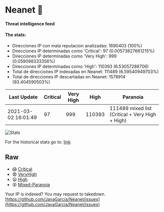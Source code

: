 # Neanet :hocho:
#### Threat intelligence feed
#### The stats:

- Direcciones IP con mala reputacion analizadas: 1690403 (100%)
- Direcciones IP determinadas como 'Critical':  97 (0.00573827661215%)
- Direcciones IP determinadas como 'Very High':  999 (0.059098333356%)
- Direcciones IP determinadas como 'High':  110393 (6.53057288706)
- Total de direcciones IP indexadas en Neanet:  111489 (6.59540949703%)
- Total de direcciones IP descartadas en Neanet:  1578914 (93.404590503%)

| Last Update | Critical | Very High | High | Paranoia |
| --- | --- | --- | --- | --- |
| 2021-03-02 16:01:49 | 97 | 999 | 110393 | 111489 mixed list (Critical + Very High + High)|

![Stats](https://docs.google.com/spreadsheets/d/e/2PACX-1vSnaNMIXVabIpDJjufMlzH7poXnshF3mgd8Is1g9ytUEzVsP5my4Trn8f-xkoLLQ38xpL3HtmUexLo6/pubchart?oid=501124687&format=image)

For the historical stats go to: [link](/stats.csv)
## Raw
- :scream: [Critical](https://raw.githubusercontent.com/JavaGarcia/Neanet/master/blacklists/neanet_critical.txt)
- :fearful: [VeryHigh](https://raw.githubusercontent.com/JavaGarcia/Neanet/master/blacklists/neanet_veryHigh.txtt)
- :frowning: [High](https://raw.githubusercontent.com/JavaGarcia/Neanet/master/blacklists/neanet_high.txt)
- :dizzy_face: [Mixed-Paranoia](https://raw.githubusercontent.com/JavaGarcia/Neanet/master/blacklists/neanet_all.txt)


Your IP is indexed? You may request to takedown. [https://github.com/JavaGarcia/Neanet/issues](https://github.com/JavaGarcia/Neanet/issues)































































































































































































































































































































































































































































































































































































































































































































































































































































































































































































































































































































































































































































































































































































































































































































































































































































































































































































































































































































































































































































































































































































































































































































































































































































































































































































































































































































































































































































































































































































































































































































































































































































































































































































































































































































































































































































































































































































































































































































































































































































































































































































































































































































































































































































































































































































































































































































































